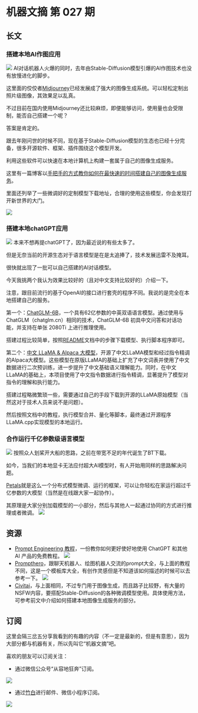 # 机器文摘 第 027 期
## 长文
### 搭建本地AI作图应用
![](2023-04-04-13-51-53.png)
AI对话机器人火爆的同时，去年由Stable-Diffusion模型引爆的AI作图技术也没有放慢进化的脚步。

这里面的佼佼者[Midjourney](https://zh.wikipedia.org/zh-cn/Midjourney)已经发展成了强大的图像生成系统。可以轻松定制出照片级图像，其效果足以乱真。

不过目前在国内使用Midjourney还比较麻烦，即便能够访问，使用量也会受限制，能否自己搭建一个呢？

答案是肯定的。

跟去年刚问世的时候不同，现在基于Stable-Diffusion模型的生态也已经十分完备，很多开源软件、框架、插件围绕这个模型开发。

利用这些软件可以快速在本地计算机上构建一套属于自己的图像生成服务。

这里有一篇博客以[手把手的方式教你如何在最快速的时间搭建自己的图像生成服务](https://www.freedidi.com/8474.html)。

里面还列举了一些微调好的定制模型下载地址，合理的使用这些模型，你会发现打开新世界的大门。

![](2023-04-04-14-02-07.png)

### 搭建本地chatGPT应用
![](2023-04-04-14-08-25.png)
本来不想再提chatGPT了，因为最近说的有些太多了。

但是无奈当前的开源生态对于语言模型是在是太追捧了，技术发展迅雷不及掩耳。

很快就出现了一批可以自己搭建的AI对话模型。

今天我挑两个我认为效果比较好的（且对中文支持比较好的）介绍一下。

注意，跟目前流行的基于OpenAI的接口进行套壳的程序不同。我说的是完全在本地搭建自己的服务。

第一个：[ChatGLM-6B](https://chatglm.cn/blog)，一个具有62亿参数的中英双语语言模型。通过使用与 ChatGLM（chatglm.cn）相同的技术，ChatGLM-6B 初具中文问答和对话功能，并支持在单张 2080Ti 上进行推理使用。

搭建过程比较简单，按照[README](https://github.com/THUDM/ChatGLM-6B/blob/main/README.md)文档中的步骤下载模型、执行脚本程序即可。

第二个：[中文 LLaMA & Alpaca 大模型](https://github.com/ymcui/Chinese-LLaMA-Alpaca)，开源了中文LLaMA模型和经过指令精调的Alpaca大模型。这些模型在原版LLaMA的基础上扩充了中文词表并使用了中文数据进行二次预训练，进一步提升了中文基础语义理解能力。同时，在中文LLaMA的基础上，本项目使用了中文指令数据进行指令精调，显著提升了模型对指令的理解和执行能力。

搭建过程略微繁琐一些，需要通过自己的手段下载到开源的LLaMA原始模型（当然这对于技术人员来说不是问题）。

然后按照文档中的教程，执行模型合并、量化等脚本，最终通过开源程序LLaMA.cpp实现模型的本地运行。

### 合作运行千亿参数级语言模型
![](2023-04-04-14-22-47.png)
按照众人划桨开大船的思路，之前在带宽不足的年代诞生了BT下载。

如今，当我们的本地显卡无法应付超大AI模型时，有人开始用同样的思路解决问题。

[Petals](https://petals.ml/)就是这么一个分布式模型微调、运行的框架，可以让你轻松在家运行超过千亿参数的大模型（当然是在线跟大家一起协作）。

其原理是大家分别加载模型的一小部分，然后与其他人一起通过协同的方式进行推理或者微调。
![](2023-04-04-14-27-18.png)

## 资源
- [Prompt Engineering 教程](https://learningprompt.wiki/)，一份教你如何更好使好地使用 ChatGPT 和其他 AI 产品的免费教程。
  ![](2023-04-04-14-43-13.png)
- [Prompthero](https://prompthero.com/)，跟聊天机器人、绘图机器人交流的prompt大全，与上面的教程不同，这是一个模板库大全，有创作灵感但是不知道该如何描述的时候可以去参考一下。
  ![](2023-04-04-14-45-46.png)
- [Civitai](https://civitai.com/)，与上面相同，不过专门用于图像生成，而且路子比较野，有大量的NSFW内容，要搭配Stable-Diffusion的各种微调模型使用。具体使用方法，可参考前文中介绍如何搭建本地图像生成服务的部分。


## 订阅
这里会隔三岔五分享我看到的有趣的内容（不一定是最新的，但是有意思），因为大部分都与机器有关，所以先叫它“机器文摘”吧。

喜欢的朋友可以订阅关注：

- 通过微信公众号“从容地狂奔”订阅。

![](../weixin.jpg)

- 通过[竹白](https://zhubai.love/)进行邮件、微信小程序订阅。

![](../zhubai.jpg)